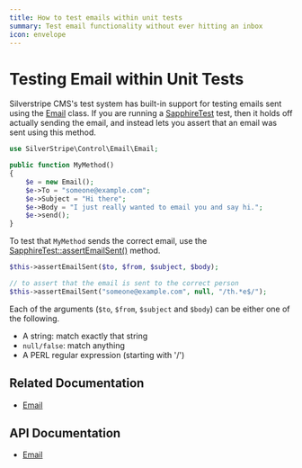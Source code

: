 ```yaml
---
title: How to test emails within unit tests
summary: Test email functionality without ever hitting an inbox
icon: envelope
---
```


# Testing Email within Unit Tests

Silverstripe CMS's test system has built-in support for testing emails sent using the [Email](api:SilverStripe\Control\Email\Email) class. If you are 
running a [SapphireTest](api:SilverStripe\Dev\SapphireTest) test, then it holds off actually sending the email, and instead lets you assert that an 
email was sent using this method.


```php
use SilverStripe\Control\Email\Email;

public function MyMethod() 
{
    $e = new Email();
    $e->To = "someone@example.com";
    $e->Subject = "Hi there";
    $e->Body = "I just really wanted to email you and say hi.";
    $e->send();
}
```

To test that `MyMethod` sends the correct email, use the [SapphireTest::assertEmailSent()](api:SilverStripe\Dev\SapphireTest::assertEmailSent()) method.


```php
$this->assertEmailSent($to, $from, $subject, $body);

// to assert that the email is sent to the correct person
$this->assertEmailSent("someone@example.com", null, "/th.*e$/");
```

Each of the arguments (`$to`, `$from`, `$subject` and `$body`) can be either one of the following.

* A string: match exactly that string
* `null/false`: match anything
* A PERL regular expression (starting with '/')

## Related Documentation

* [Email](../../email)

## API Documentation

* [Email](api:SilverStripe\Control\Email\Email)

